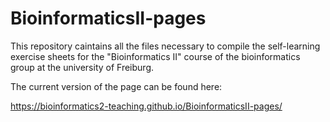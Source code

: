 # BioinformaticsII-pages

This repository caintains all the files necessary to compile the self-learning exercise sheets for the "Bioinformatics II" course of the bioinformatics group at the university of Freiburg.

The current version of the page can be found here:

https://bioinformatics2-teaching.github.io/BioinformaticsII-pages/

